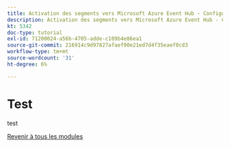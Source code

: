 ```yaml
---
title: Activation des segments vers Microsoft Azure Event Hub - Configuration de votre environnement Microsoft Azure
description: Activation des segments vers Microsoft Azure Event Hub - Configuration de votre environnement Microsoft Azure
kt: 5342
doc-type: tutorial
exl-id: 71200024-a56b-4705-adde-c109b4e86ea1
source-git-commit: 216914c9d97827afaef90e21ed7d4f35eaef0cd3
workflow-type: tm+mt
source-wordcount: '31'
ht-degree: 6%

---
```


# Test

test

[Revenir à tous les modules](./../../../overview.md)
